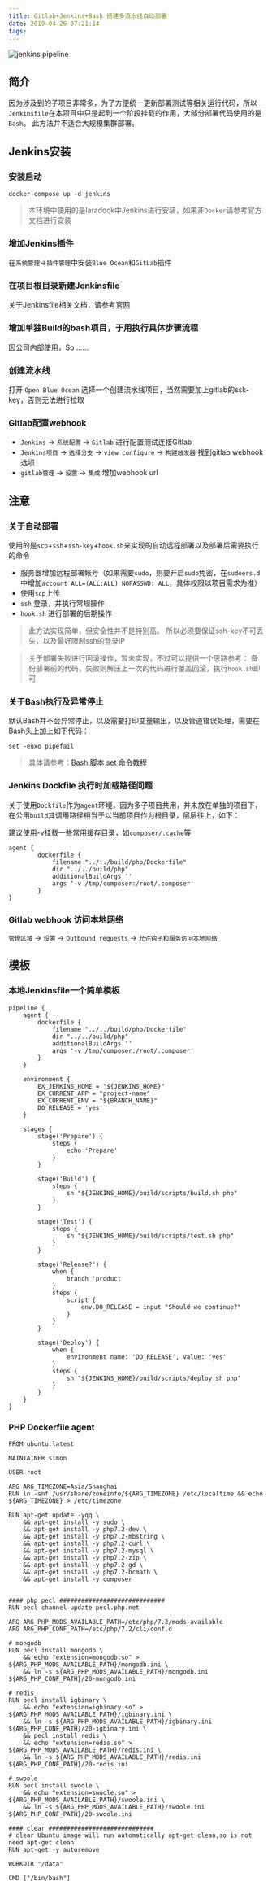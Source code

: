 ```yaml
---
title: Gitlab+Jenkins+Bash 搭建多流水线自动部署
date: 2019-04-26 07:21:14
tags:
---
```


![jenkins pipeline](/images/jenkins-gitlab-bash/1.png "jenkins pipeline")


## 简介
因为涉及到的子项目非常多，为了方便统一更新部署测试等相关运行代码，所以`Jenkinsfile`在本项目中只是起到一个阶段挂载的作用，大部分部署代码使用的是`Bash`。
此方法并不适合大规模集群部署。

## Jenkins安装

### 安装启动
```
docker-compose up -d jenkins
```
> 本环境中使用的是laradock中Jenkins进行安装，如果非`Docker`请参考官方文档进行安装

### 增加Jenkins插件
在`系统管理`->`插件管理`中安装`Blue Ocean`和`GitLab`插件

### 在项目根目录新建Jenkinsfile

关于Jenkinsfile相关文档，请参考[官网](https://jenkins.io/zh/doc/book/pipeline/)




### 增加单独Build的bash项目，于用执行具体步骤流程

因公司内部使用，So ......


### 创建流水线

打开 `Open Blue Ocean` 选择一个创建流水线项目，当然需要加上gitlab的ssk-key，否则无法进行拉取

### Gitlab配置webhook
- `Jenkins` -> `系统配置` -> `Gitlab` 进行配置测试连接Gitlab
- `Jenkins项目` -> `选择分支` -> `view configure` -> `构建触发器` 找到gitlab webhook选项
- `gitlab管理` -> `设置` -> `集成` 增加webhook url

## 注意

### 关于自动部署
使用的是`scp`+`ssh`+`ssh-key`+`hook.sh`来实现的自动远程部署以及部署后需要执行的命令
- 服务器增加远程部署帐号（如果需要`sudo`，则要开启`sudo`免密，在`sudoers.d`中增加`account ALL=(ALL:ALL) NOPASSWD: ALL`，具体权限以项目需求为准）
- 使用`scp`上传
- `ssh` 登录，并执行常规操作
- `hook.sh` 进行部署的后期操作

> 此方法实现简单，但安全性并不是特别高。
    所以必须要保证ssh-key不可丢失，以及最好限制ssh的登录IP

> 关于部署失败进行回滚操作，暂未实现，不过可以提供一个思路参考：
备份部署前的代码，失败则解压上一次的代码进行覆盖回滚，执行`hook.sh`即可

### 关于Bash执行及异常停止
默认Bash并不会异常停止，以及需要打印变量输出，以及管道错误处理，需要在Bash头上加上如下代码：
```
set -euxo pipefail
```
> 具体请参考：[Bash 脚本 set 命令教程](http://www.ruanyifeng.com/blog/2017/11/bash-set.html?utm_source=tool.lu)

### Jenkins Dockfile 执行时加载路径问题
关于使用`Dockfile`作为`agent`环境，因为多子项目共用，并未放在单独的项目下，在公用`build`其调用路径相当于以当前项目作为根目录，层层往上，如下：

建议使用-v挂载一些常用缓存目录，如`composer/.cache`等

```
agent {
        dockerfile {
            filename "../../build/php/Dockerfile"
            dir "../../build/php"
            additionalBuildArgs ''
            args '-v /tmp/composer:/root/.composer'
        }
}
```

### Gitlab webhook 访问本地网络
`管理区域` -> `设置` -> `Outbound requests` -> `允许钩子和服务访问本地网络`

## 模板

### 本地Jenkinsfile一个简单模板
```
pipeline {
    agent {
        dockerfile {
            filename "../../build/php/Dockerfile"
            dir "../../build/php"
            additionalBuildArgs ''
            args '-v /tmp/composer:/root/.composer'
        }
    }

    environment {
        EX_JENKINS_HOME = "${JENKINS_HOME}"
        EX_CURRENT_APP = "project-name"
        EX_CURRENT_ENV = "${BRANCH_NAME}"
        DO_RELEASE = 'yes'
    }

    stages {
        stage('Prepare') {
            steps {
                echo 'Prepare'
            }
        }

        stage('Build') {
            steps {
                sh "${JENKINS_HOME}/build/scripts/build.sh php"
            }
        }

        stage('Test') {
            steps {
                sh "${JENKINS_HOME}/build/scripts/test.sh php"
            }
        }

        stage('Release?') {
            when {
                branch 'product'
            }
            steps {
                script {
                    env.DO_RELEASE = input "Should we continue?"
                }
            }
        }

        stage('Deploy') {
            when {
                environment name: 'DO_RELEASE', value: 'yes'
            }
            steps {
                sh "${JENKINS_HOME}/build/scripts/deploy.sh php"
            }
        }
    }
}
```

### PHP Dockerfile agent
```
FROM ubuntu:latest

MAINTAINER simon

USER root

ARG ARG_TIMEZONE=Asia/Shanghai
RUN ln -snf /usr/share/zoneinfo/${ARG_TIMEZONE} /etc/localtime && echo ${ARG_TIMEZONE} > /etc/timezone

RUN apt-get update -yqq \
    && apt-get install -y sudo \
    && apt-get install -y php7.2-dev \
    && apt-get install -y php7.2-mbstring \
    && apt-get install -y php7.2-curl \
    && apt-get install -y php7.2-mysql \
    && apt-get install -y php7.2-zip \
    && apt-get install -y php7.2-gd \
    && apt-get install -y php7.2-bcmath \
    && apt-get install -y composer


#### php pecl #############################
RUN pecl channel-update pecl.php.net

ARG ARG_PHP_MODS_AVAILABLE_PATH=/etc/php/7.2/mods-available
ARG ARG_PHP_CONF_PATH=/etc/php/7.2/cli/conf.d

# mongodb
RUN pecl install mongodb \
    && echo "extension=mongodb.so" > ${ARG_PHP_MODS_AVAILABLE_PATH}/mongodb.ini \
    && ln -s ${ARG_PHP_MODS_AVAILABLE_PATH}/mongodb.ini ${ARG_PHP_CONF_PATH}/20-mongodb.ini

# redis
RUN pecl install igbinary \
    && echo "extension=igbinary.so" > ${ARG_PHP_MODS_AVAILABLE_PATH}/igbinary.ini \
    && ln -s ${ARG_PHP_MODS_AVAILABLE_PATH}/igbinary.ini ${ARG_PHP_CONF_PATH}/20-igbinary.ini \
    && pecl install redis \
    && echo "extension=redis.so" > ${ARG_PHP_MODS_AVAILABLE_PATH}/redis.ini \
    && ln -s ${ARG_PHP_MODS_AVAILABLE_PATH}/redis.ini ${ARG_PHP_CONF_PATH}/20-redis.ini

# swoole
RUN pecl install swoole \
    && echo "extension=swoole.so" > ${ARG_PHP_MODS_AVAILABLE_PATH}/swoole.ini \
    && ln -s ${ARG_PHP_MODS_AVAILABLE_PATH}/swoole.ini ${ARG_PHP_CONF_PATH}/20-swoole.ini

#### clear #############################
# clear Ubuntu image will run automatically apt-get clean,so is not need apt-get clean
RUN apt-get -y autoremove

WORKDIR "/data"

CMD ["/bin/bash"]
```